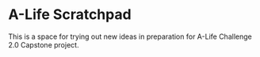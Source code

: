 # A-Life Scratchpad

This is a space for trying out new ideas in preparation for A-Life Challenge 2.0 Capstone project.

